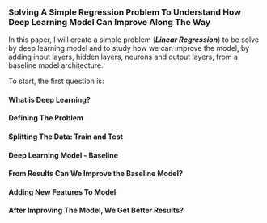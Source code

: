 ### Solving A Simple Regression Problem To Understand How Deep Learning Model Can Improve Along The Way

In this paper, I will create a simple problem (***Linear Regression***) to be solve by deep learning model and to study how we can improve the model, by adding input layers, hidden layers, neurons and output layers, from a baseline model architecture.

To start, the first question is:

#### What is Deep Learning?

#### Defining The Problem

#### Splitting The Data: Train and Test

#### Deep Learning Model - Baseline

#### From Results Can We Improve the Baseline Model?

#### Adding New Features To Model

#### After Improving The Model, We Get Better Results?






